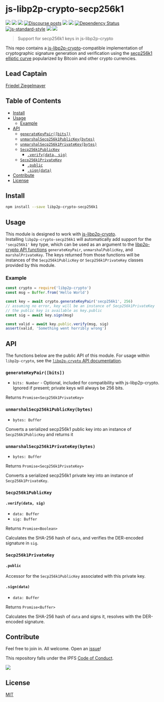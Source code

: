 # js-libp2p-crypto-secp256k1

[![](https://img.shields.io/badge/made%20by-Protocol%20Labs-blue.svg?style=flat-square)](http://protocol.ai)
[![](https://img.shields.io/badge/project-libp2p-yellow.svg?style=flat-square)](http://libp2p.io/)
[![](https://img.shields.io/badge/freenode-%23libp2p-yellow.svg?style=flat-square)](http://webchat.freenode.net/?channels=%23libp2p)
[![Discourse posts](https://img.shields.io/discourse/https/discuss.libp2p.io/posts.svg)](https://discuss.libp2p.io)
[![](https://img.shields.io/codecov/c/github/libp2p/js-libp2p-crypto-secp256k1.svg?style=flat-square)](https://codecov.io/gh/libp2p/js-libp2p-crypto-secp256k1)
[![](https://img.shields.io/travis/libp2p/js-libp2p-crypto-secp256k1.svg?style=flat-square)](https://travis-ci.com/libp2p/js-libp2p-crypto-secp256k1)
[![Dependency Status](https://david-dm.org/libp2p/js-libp2p-crypto-secp256k1.svg?style=flat-square)](https://david-dm.org/libp2p/js-libp2p-crypto-secp256k1)
[![js-standard-style](https://img.shields.io/badge/code%20style-standard-brightgreen.svg?style=flat-square)](https://github.com/feross/standard)
![](https://img.shields.io/badge/npm-%3E%3D3.0.0-orange.svg?style=flat-square)
![](https://img.shields.io/badge/Node.js-%3E%3D4.0.0-orange.svg?style=flat-square)

> Support for secp256k1 keys in js-libp2p-crypto

This repo contains a [js-libp2p-crypto](https://github.com/libp2p/js-libp2p-crypto)-compatible
implementation of cryptographic signature generation and verification using the
[secp256k1 elliptic curve](https://en.bitcoin.it/wiki/Secp256k1) popularized by Bitcoin and other
crypto currencies.  

## Lead Captain

[Friedel Ziegelmayer](https://github.com/dignifiedquire/)

## Table of Contents

- [Install](#install)
- [Usage](#usage)
  - [Example](#example)
- [API](#api)
  - [`generateKeyPair([bits])`](#generatekeypairbits)
  - [`unmarshalSecp256k1PublicKey(bytes)`](#unmarshalsecp256k1publickeybytes)
  - [`unmarshalSecp256k1PrivateKey(bytes)`](#unmarshalsecp256k1privatekeybytes)
  - [`Secp256k1PublicKey`](#secp256k1publickey)
    - [`.verify(data, sig)`](#verifydata-sig)
  - [`Secp256k1PrivateKey`](#secp256k1privatekey)
    - [`.public`](#public)
    - [`.sign(data)`](#signdata)
- [Contribute](#contribute)
- [License](#license)

## Install

```sh
npm install --save libp2p-crypto-secp256k1
```

## Usage

This module is designed to work with [js-libp2p-crypto](https://github.com/libp2p/js-libp2p-crypto).  
Installing `libp2p-crypto-secp256k1` will automatically add support for the `'secp256k1'` key type, which
can be used as an argument to the [libp2p-crypto API functions](https://github.com/libp2p/js-libp2p-crypto#api)
`generateKeyPair`, `unmarshalPublicKey`, and `marshalPrivateKey`.  The keys returned from those functions will be
instances of the `Secp256k1PublicKey` or `Secp256k1PrivateKey` classes provided by this module.

### Example

```js
const crypto = require('libp2p-crypto')
const msg = Buffer.from('Hello World')

const key = await crypto.generateKeyPair('secp256k1', 256)
// assuming no error, key will be an instance of Secp256k1PrivateKey
// the public key is available as key.public
const sig = await key.sign(msg)

const valid = await key.public.verify(msg, sig)
assert(valid, 'Something went horribly wrong')
```

## API

The functions below are the public API of this module.
For usage within `libp2p-crypto`, see the [`libp2p-crypto` API documentation](https://github.com/libp2p/js-libp2p-crypto#api).

### `generateKeyPair([bits])`
- `bits: Number` - Optional, included for compatibility with js-libp2p-crypto. Ignored if present; private keys will always be 256 bits.

Returns `Promise<Secp256k1PrivateKey>`

### `unmarshalSecp256k1PublicKey(bytes)`
- `bytes: Buffer`

Converts a serialized secp256k1 public key into an instance of `Secp256k1PublicKey` and returns it

### `unmarshalSecp256k1PrivateKey(bytes)`
- `bytes: Buffer`

Returns `Promise<Secp256k1PrivateKey>`

Converts a serialized secp256k1 private key into an instance of `Secp256k1PrivateKey`.

### `Secp256k1PublicKey`

#### `.verify(data, sig)`
- `data: Buffer`
- `sig: Buffer`

Returns `Promise<Boolean>`

Calculates the SHA-256 hash of `data`, and verifies the DER-encoded signature in `sig`.

### `Secp256k1PrivateKey`

#### `.public`

Accessor for the `Secp256k1PublicKey` associated with this private key.

#### `.sign(data)`
- `data: Buffer`

Returns `Promise<Buffer>`

Calculates the SHA-256 hash of `data` and signs it, resolves with the DER-encoded signature.

## Contribute

Feel free to join in. All welcome. Open an [issue](https://github.com/libp2p/js-libp2p-crypto-secp256k1/issues)!

This repository falls under the IPFS [Code of Conduct](https://github.com/ipfs/community/blob/master/code-of-conduct.md).

[![](https://cdn.rawgit.com/jbenet/contribute-ipfs-gif/master/img/contribute.gif)](https://github.com/ipfs/community/blob/master/contributing.md)

## License

[MIT](LICENSE)
